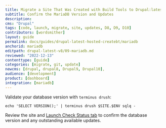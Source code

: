 ```yaml
---
title: Migrate a Site That Was Created with Build Tools to Drupal:latest
subtitle: Confirm the MariaDB Version and Updates
description: 
cms: "Drupal"
tags: [code, launch, migrate, site, updates, D8, D9, D10]
contributors: [wordsmither]
layout: guide
permalink: docs/guides/drupal-latest-hosted-createbt/mariadb
anchorid: mariadb
editpath: drupal-latest-v8/09-mariadb.md
reviewed: "2022-12-13"
contenttype: [guide]
categories: [migrate, git, update]
newcms: [drupal, drupal8, Drupal9, Drupal10],
audience: [development]
product: [dashboard]
integration: [mariadb]
---
```


Validate your database version with `terminus drush`:

```bash{promptUser: user}
echo 'SELECT VERSION();' | terminus drush $SITE.$ENV sqlq -
```

Review the site and [Launch Check Status tab](/drupal-launch-check) to confirm the database version and any outstanding available updates.
